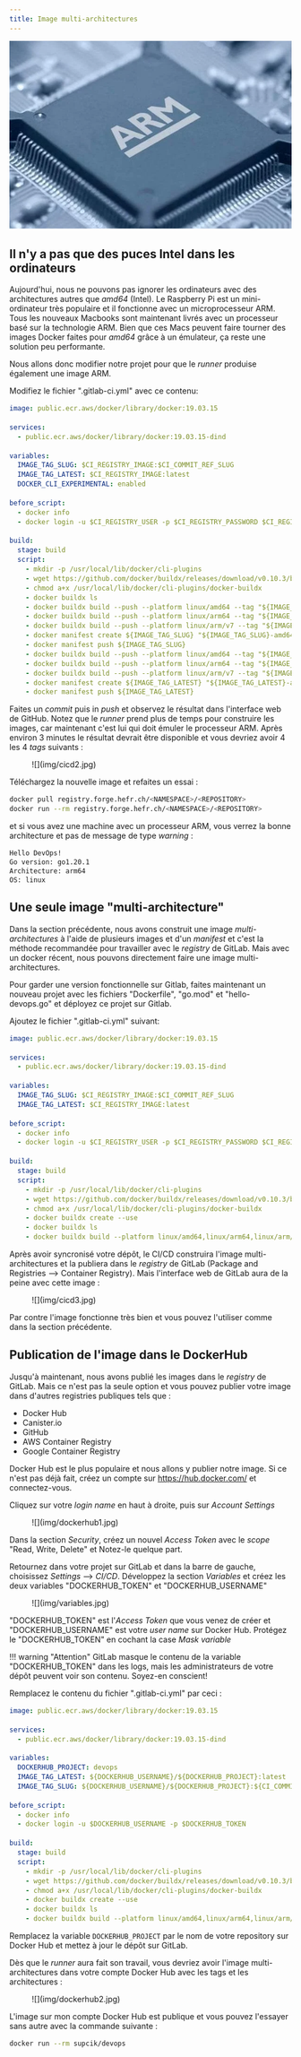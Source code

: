 ```yaml
---
title: Image multi-architectures
---
```


![](img/arm.webp)

## Il n'y a pas que des puces Intel dans les ordinateurs

Aujourd'hui, nous ne pouvons pas ignorer les ordinateurs avec des
architectures autres que _amd64_ (Intel). Le Raspberry Pi est
un mini-ordinateur très populaire et il fonctionne avec un microprocesseur
ARM. Tous les nouveaux Macbooks sont maintenant livrés avec un
processeur basé sur la technologie ARM. Bien que ces Macs peuvent
faire tourner des images Docker faites pour _amd64_ grâce à un
émulateur, ça reste une solution peu performante.

Nous allons donc modifier notre projet pour que le _runner_ produise
également une image ARM.

Modifiez le fichier ".gitlab-ci.yml" avec ce contenu:

``` yaml title=".gitlab-ci.yml"
image: public.ecr.aws/docker/library/docker:19.03.15

services:
  - public.ecr.aws/docker/library/docker:19.03.15-dind

variables:
  IMAGE_TAG_SLUG: $CI_REGISTRY_IMAGE:$CI_COMMIT_REF_SLUG
  IMAGE_TAG_LATEST: $CI_REGISTRY_IMAGE:latest
  DOCKER_CLI_EXPERIMENTAL: enabled

before_script:
  - docker info
  - docker login -u $CI_REGISTRY_USER -p $CI_REGISTRY_PASSWORD $CI_REGISTRY

build:
  stage: build
  script:
    - mkdir -p /usr/local/lib/docker/cli-plugins
    - wget https://github.com/docker/buildx/releases/download/v0.10.3/buildx-v0.10.3.linux-amd64 -O /usr/local/lib/docker/cli-plugins/docker-buildx
    - chmod a+x /usr/local/lib/docker/cli-plugins/docker-buildx
    - docker buildx ls
    - docker buildx build --push --platform linux/amd64 --tag "${IMAGE_TAG_SLUG}-amd64" .
    - docker buildx build --push --platform linux/arm64 --tag "${IMAGE_TAG_SLUG}-arm64" .
    - docker buildx build --push --platform linux/arm/v7 --tag "${IMAGE_TAG_SLUG}-armv7" .
    - docker manifest create ${IMAGE_TAG_SLUG} "${IMAGE_TAG_SLUG}-amd64" "${IMAGE_TAG_SLUG}-arm64" "${IMAGE_TAG_SLUG}-armv7"
    - docker manifest push ${IMAGE_TAG_SLUG}
    - docker buildx build --push --platform linux/amd64 --tag "${IMAGE_TAG_LATEST}-amd64" .
    - docker buildx build --push --platform linux/arm64 --tag "${IMAGE_TAG_LATEST}-arm64" .
    - docker buildx build --push --platform linux/arm/v7 --tag "${IMAGE_TAG_LATEST}-armv7" .
    - docker manifest create ${IMAGE_TAG_LATEST} "${IMAGE_TAG_LATEST}-amd64" "${IMAGE_TAG_LATEST}-arm64" "${IMAGE_TAG_LATEST}-armv7"
    - docker manifest push ${IMAGE_TAG_LATEST}
```

Faites un _commit_ puis in _push_ et observez le résultat dans l'interface web de GitHub. Notez que le _runner_
prend plus de temps pour construire les images, car maintenant c'est lui qui doit émuler le processeur ARM.
Après environ 3 minutes le résultat devrait être disponible et vous devriez avoir 4 les 4 _tags_ suivants :

<figure markdown>
![](img/cicd2.jpg)
</figure>

Téléchargez la nouvelle image et refaites un essai :

``` bash
docker pull registry.forge.hefr.ch/<NAMESPACE>/<REPOSITORY>
docker run --rm registry.forge.hefr.ch/<NAMESPACE>/<REPOSITORY>
```

et si vous avez une machine avec un processeur ARM, vous verrez la bonne
architecture et pas de message de type _warning_ :

``` text
Hello DevOps!
Go version: go1.20.1
Architecture: arm64
OS: linux
```

## Une seule image "multi-architecture"

Dans la section précédente, nous avons construit une image _multi-architectures_
à l'aide de plusieurs images et d'un _manifest_ et c'est la méthode recommandée
pour travailler avec le _registry_ de GitLab. Mais avec un docker récent, nous
pouvons directement faire une image multi-architectures.

Pour garder une version fonctionnelle sur Gitlab, faites maintenant un nouveau 
projet avec les fichiers "Dockerfile", "go.mod" et "hello-devops.go" et
déployez ce projet sur Gitlab.

Ajoutez le fichier ".gitlab-ci.yml" suivant:

``` yaml title=".gitlab-ci.yml"
image: public.ecr.aws/docker/library/docker:19.03.15

services:
  - public.ecr.aws/docker/library/docker:19.03.15-dind

variables:
  IMAGE_TAG_SLUG: $CI_REGISTRY_IMAGE:$CI_COMMIT_REF_SLUG
  IMAGE_TAG_LATEST: $CI_REGISTRY_IMAGE:latest

before_script:
  - docker info
  - docker login -u $CI_REGISTRY_USER -p $CI_REGISTRY_PASSWORD $CI_REGISTRY

build:
  stage: build
  script:
    - mkdir -p /usr/local/lib/docker/cli-plugins
    - wget https://github.com/docker/buildx/releases/download/v0.10.3/buildx-v0.10.3.linux-amd64 -O /usr/local/lib/docker/cli-plugins/docker-buildx
    - chmod a+x /usr/local/lib/docker/cli-plugins/docker-buildx
    - docker buildx create --use
    - docker buildx ls
    - docker buildx build --platform linux/amd64,linux/arm64,linux/arm/v7 -t $IMAGE_TAG_SLUG -t$IMAGE_TAG_LATEST  --push .
```

Après avoir syncronisé votre dépôt, le CI/CD construira l'image multi-architectures et la publiera
dans le _registry_ de GitLab (Package and Registries --> Container Registry). Mais l'interface web de
GitLab aura de la peine avec cette image :

<figure markdown>
![](img/cicd3.jpg)
</figure>

Par contre l'image fonctionne très bien et vous pouvez l'utiliser comme dans la section précédente.

## Publication de l'image dans le DockerHub

Jusqu'à maintenant, nous avons publié les images dans le _registry_ de GitLab. Mais ce n'est
pas la seule option et vous pouvez publier votre image dans d'autres registries publiques tels que :

- Docker Hub
- Canister.io
- GitHub
- AWS Container Registry
- Google Container Registry

Docker Hub est le plus populaire et nous allons y publier notre image. Si ce n'est pas déjà
fait, créez un compte sur https://hub.docker.com/ et connectez-vous.

Cliquez sur votre _login name_ en haut à droite, puis sur _Account Settings_

<figure markdown>
![](img/dockerhub1.jpg)
</figure>

Dans la section _Security_, créez un nouvel _Access Token_ avec le _scope_ "Read, Write, Delete" et
Notez-le quelque part.

Retournez dans votre projet sur GitLab et dans la barre de gauche, choisissez _Settings_ --> _CI/CD_.
Développez la section _Variables_ et créez les deux variables "DOCKERHUB_TOKEN" et "DOCKERHUB_USERNAME"

<figure markdown>
![](img/variables.jpg)
</figure>

"DOCKERHUB_TOKEN" est l'_Access Token_ que vous venez de créer et "DOCKERHUB_USERNAME" est
votre _user name_ sur Docker Hub. Protégez le "DOCKERHUB_TOKEN" en cochant la case _Mask variable_

!!! warning "Attention"
    GitLab masque le contenu de la variable "DOCKERHUB_TOKEN" dans les logs, mais les administrateurs de
    votre dépôt peuvent voir son contenu. Soyez-en conscient!

Remplacez le contenu du fichier ".gitlab-ci.yml" par ceci :

```yaml title=".gitlab-ci.yml"
image: public.ecr.aws/docker/library/docker:19.03.15

services:
  - public.ecr.aws/docker/library/docker:19.03.15-dind

variables:
  DOCKERHUB_PROJECT: devops
  IMAGE_TAG_LATEST: ${DOCKERHUB_USERNAME}/${DOCKERHUB_PROJECT}:latest
  IMAGE_TAG_SLUG: ${DOCKERHUB_USERNAME}/${DOCKERHUB_PROJECT}:${CI_COMMIT_REF_SLUG}

before_script:
  - docker info
  - docker login -u $DOCKERHUB_USERNAME -p $DOCKERHUB_TOKEN

build:
  stage: build
  script:
    - mkdir -p /usr/local/lib/docker/cli-plugins
    - wget https://github.com/docker/buildx/releases/download/v0.10.3/buildx-v0.10.3.linux-amd64 -O /usr/local/lib/docker/cli-plugins/docker-buildx
    - chmod a+x /usr/local/lib/docker/cli-plugins/docker-buildx
    - docker buildx create --use
    - docker buildx ls
    - docker buildx build --platform linux/amd64,linux/arm64,linux/arm/v7 -t $IMAGE_TAG_LATEST -t $IMAGE_TAG_SLUG --push .
```

Remplacez la variable `DOCKERHUB_PROJECT` par le nom de votre repository sur Docker Hub et mettez à
jour le dépôt sur GitLab.

Dès que le _runner_ aura fait son travail, vous devriez avoir l'image multi-architectures dans votre compte
Docker Hub avec les tags et les architectures :

<figure markdown>
![](img/dockerhub2.jpg)
</figure>

L'image sur mon compte Docker Hub est publique et vous pouvez l'essayer sans autre
avec la commande suivante :

``` bash
docker run --rm supcik/devops
```
